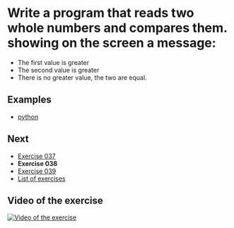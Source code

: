 # Write a program that reads two whole numbers and compares them. showing on the screen a message:
- The first value is greater
- The second value is greater
- There is no greater value, the two are equal.

## Examples

- [python](python)

## Next

- [Exercise 037](../037)
- **Exercise 038**
- [Exercise 039](../039)
- [List of exercises](../)

## Video of the exercise

[![Video of the exercise](https://img.youtube.com/vi/iuPbB9uHczM/maxresdefault.jpg)](https://youtu.be/iuPbB9uHczM)
